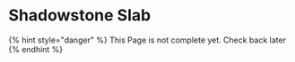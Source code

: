 # Shadowstone Slab

{% hint style="danger" %}
This Page is not complete yet. Check back later
{% endhint %}

